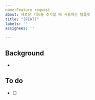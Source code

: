 ```yaml
---
name:Feature request
about: 새로운 기능을 추가할 때 사용하는 템플릿
title: "[FEAT]"
labels: ''
assignees: ''

---
```


## Background
- 

## To do
- [ ]
